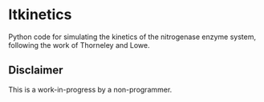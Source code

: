 # ltkinetics

Python code for simulating the kinetics of the nitrogenase enzyme system,
following the work of Thorneley and Lowe. 

## Disclaimer
This is a work-in-progress by a non-programmer. 

